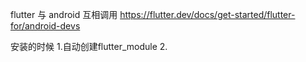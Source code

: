 flutter 与 android 互相调用
https://flutter.dev/docs/get-started/flutter-for/android-devs

安装的时候
1.自动创建flutter_module
2.